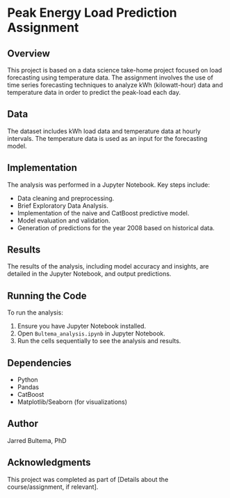 # Peak Energy Load Prediction Assignment

## Overview
This project is based on a data science take-home project focused on load forecasting using temperature data. The assignment involves the use of time series forecasting techniques to analyze kWh (kilowatt-hour) data and temperature data in order to predict the peak-load each day.

## Data
The dataset includes kWh load data and temperature data at hourly intervals. The temperature data is used as an input for the forecasting model.

## Implementation
The analysis was performed in a Jupyter Notebook. Key steps include:
- Data cleaning and preprocessing.
- Brief Exploratory Data Analysis.
- Implementation of the naive and CatBoost predictive model.
- Model evaluation and validation.
- Generation of predictions for the year 2008 based on historical data.

## Results
The results of the analysis, including model accuracy and insights, are detailed in the Jupyter Notebook, and output predictions.

## Running the Code
To run the analysis:
1. Ensure you have Jupyter Notebook installed.
2. Open `Bultema_analysis.ipynb` in Jupyter Notebook.
3. Run the cells sequentially to see the analysis and results.

## Dependencies
- Python
- Pandas
- CatBoost
- Matplotlib/Seaborn (for visualizations)

## Author
Jarred Bultema, PhD

## Acknowledgments
This project was completed as part of [Details about the course/assignment, if relevant].
